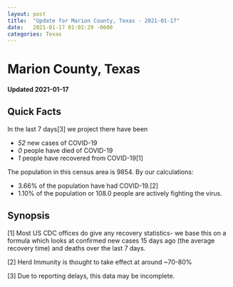 ```yaml
---
layout: post
title:  "Update for Marion County, Texas - 2021-01-17"
date:   2021-01-17 01:01:29 -0600
categories: Texas
---
```


# Marion County, Texas
#### Updated 2021-01-17

## Quick Facts

In the last 7 days[3] we project there have been
- *52* new cases of COVID-19
- *0* people have died of COVID-19
- *1* people have recovered from COVID-19[1]

The population in this census area is 9854. By our calculations:
- 3.66% of the population have had COVID-19.[2]
- 1.10% of the population or 108.0 people are actively fighting the virus.

## Synopsis




[1] Most US CDC offices do give any recovery statistics- we base this on a formula which looks at confirmed new cases
15 days ago (the average recovery time) and deaths over the last 7 days.

[2] Herd Immunity is thought to take effect at around ~70-80%

[3] Due to reporting delays, this data may be incomplete.
 
    